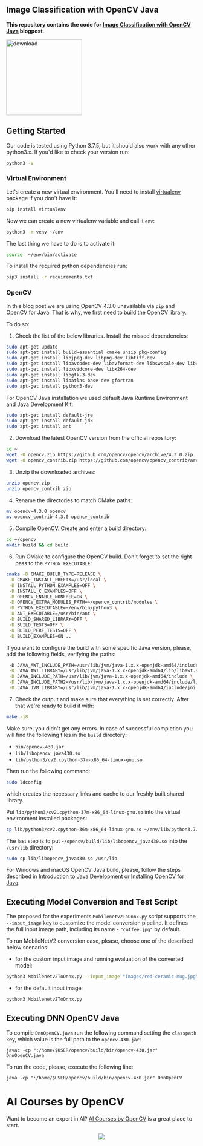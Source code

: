 ## Image Classification with OpenCV Java

**This repository contains the code for [Image Classification with OpenCV Java](https://www.learnopencv.com/image-classification-with-opencv-java/) blogpost**.

[<img src="https://learnopencv.com/wp-content/uploads/2022/07/download-button-e1657285155454.png" alt="download" width="200">](https://www.dropbox.com/sh/e9rkrr5zr6wkcye/AACRClaQ6a7a-oAYWf02V0Xka?dl=1)

## Getting Started

Our code is tested using Python 3.7.5, but it should also work with any other python3.x. If you'd like to check your version run:

```bash
python3 -V
```

### Virtual Environment

Let's create a new virtual environment. You'll need to install [virtualenv](https://pypi.org/project/virtualenv/) package if you don't have it:

```bash
pip install virtualenv
```

Now we can create a new virtualenv variable and call it `env`:

```bash
python3 -m venv ~/env
```

The last thing we have to do is to activate it:

```bash
source  ~/env/bin/activate
```

To install the required python dependencies run:

```bash
pip3 install -r requirements.txt
```

### OpenCV

In this blog post we are using OpenCV 4.3.0 unavailable via `pip` and OpenCV for Java. That is why, we first need to build the OpenCV library. 

To do so:

1. Check the list of the below libraries. Install the missed dependencies:

```bash
sudo apt-get update
sudo apt-get install build-essential cmake unzip pkg-config
sudo apt-get install libjpeg-dev libpng-dev libtiff-dev
sudo apt-get install libavcodec-dev libavformat-dev libswscale-dev libv4l-dev
sudo apt-get install libxvidcore-dev libx264-dev
sudo apt-get install libgtk-3-dev
sudo apt-get install libatlas-base-dev gfortran
sudo apt-get install python3-dev
```

For OpenCV Java installation we used default Java Runtime Environment and Java Development Kit:

```bash
sudo apt-get install default-jre
sudo apt-get install default-jdk
sudo apt-get install ant
```

2. Download the latest OpenCV version from the official repository:

```bash
cd ~
wget -O opencv.zip https://github.com/opencv/opencv/archive/4.3.0.zip
wget -O opencv_contrib.zip https://github.com/opencv/opencv_contrib/archive/4.3.0.zip
```

3. Unzip the downloaded archives:

```bash
unzip opencv.zip
unzip opencv_contrib.zip
```

4. Rename the directories to match CMake paths:

```bash
mv opencv-4.3.0 opencv
mv opencv_contrib-4.3.0 opencv_contrib
```

5. Compile OpenCV. Create and enter a build directory:

```bash
cd ~/opencv
mkdir build && cd build
```

6. Run CMake to configure the OpenCV build. Don't forget to set the right pass to the ``PYTHON_EXECUTABLE``:

```bash
cmake -D CMAKE_BUILD_TYPE=RELEASE \
 -D CMAKE_INSTALL_PREFIX=/usr/local \
 -D INSTALL_PYTHON_EXAMPLES=OFF \
 -D INSTALL_C_EXAMPLES=OFF \
 -D OPENCV_ENABLE_NONFREE=ON \
 -D OPENCV_EXTRA_MODULES_PATH=~/opencv_contrib/modules \
 -D PYTHON_EXECUTABLE=~/env/bin/python3 \
 -D ANT_EXECUTABLE=/usr/bin/ant \
 -D BUILD_SHARED_LIBRARY=OFF \
 -D BUILD_TESTS=OFF \
 -D BUILD_PERF_TESTS=OFF \
 -D BUILD_EXAMPLES=ON ..
```

If you want to configure the build with some specific Java version, please, add the following fields, verifying the paths:

```bash
 -D JAVA_AWT_INCLUDE_PATH=/usr/lib/jvm/java-1.x.x-openjdk-amd64/include \
 -D JAVA_AWT_LIBRARY=/usr/lib/jvm/java-1.x.x-openjdk-amd64/lib/libawt.so \
 -D JAVA_INCLUDE_PATH=/usr/lib/jvm/java-1.x.x-openjdk-amd64/include \
 -D JAVA_INCLUDE_PATH2=/usr/lib/jvm/java-1.x.x-openjdk-amd64/include/linux \
 -D JAVA_JVM_LIBRARY=/usr/lib/jvm/java-1.x.x-openjdk-amd64/include/jni.h \
```

7. Check the output and make sure that everything is set correctly. After that we're ready to build it with:

```bash
make -j8
```

Make sure, you didn't get any errors. In case of successful completion you will find the following files in the ``build`` directory:
* ``bin/opencv-430.jar``
* ``lib/libopencv_java430.so``
* ``lib/python3/cv2.cpython-37m-x86_64-linux-gnu.so``

Then run the following command:

```bash
sudo ldconfig
```

which creates the necessary links and cache to our freshly built shared library.

Put ``lib/python3/cv2.cpython-37m-x86_64-linux-gnu.so`` into the virtual environment installed packages:

```bash
cp lib/python3/cv2.cpython-36m-x86_64-linux-gnu.so ~/env/lib/python3.7/site-packages/cv2.so
```

The last step is to put ``~/opencv/build/lib/libopencv_java430.so`` into the ``/usr/lib`` directory:

```bash
sudo cp lib/libopencv_java430.so /usr/lib
```

For Windows and macOS OpenCV Java build, please, follow the steps described in [Introduction to Java Development](https://docs.opencv.org/master/d9/d52/tutorial_java_dev_intro.html) or [Installing OpenCV for Java](https://opencv-java-tutorials.readthedocs.io/en/latest/01-installing-opencv-for-java.html).


## Executing Model Conversion and Test Script
The proposed for the experiments ``Mobilenetv2ToOnnx.py`` script supports the ``--input_image`` key to customize the model conversion pipeline. It defines the full input image path, including its name - ``"coffee.jpg"`` by default.

To run MobileNetV2 conversion case, please, choose one of the described below scenarios:

* for the custom input image and running evaluation of the converted model:

```bash
python3 Mobilenetv2ToOnnx.py --input_image "images/red-ceramic-mug.jpg"
```

* for the default input image:

```bash
python3 Mobilenetv2ToOnnx.py
```

## Executing DNN OpenCV Java
To compile ``DnnOpenCV.java`` run the following command setting the ``classpath`` key, which value is the full path to the ``opencv-430.jar``:

``
javac -cp ":/home/$USER/opencv/build/bin/opencv-430.jar" DnnOpenCV.java
``

To run the code, please, execute the following line:

``
java -cp ":/home/$USER/opencv/build/bin/opencv-430.jar" DnnOpenCV
``

# AI Courses by OpenCV

Want to become an expert in AI? [AI Courses by OpenCV](https://opencv.org/courses/) is a great place to start.

<a href="https://opencv.org/courses/">
<p align="center">
<img src="https://learnopencv.com/wp-content/uploads/2023/01/AI-Courses-By-OpenCV-Github.png">
</p>
</a>

